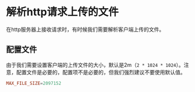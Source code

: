 # 解析http请求上传的文件

在http服务器上接收请求时，有时候我们需要解析客户端上传的文件。

## 配置文件

由于我们需要设置客户端的上传文件的大小，默认是2m（`2 * 1024 * 1024`）。注意，配置文件是必要的，配置项不是必要的，但我们强烈建议不要使用默认值。

```conf
MAX_FILE_SIZE=2097152
```

